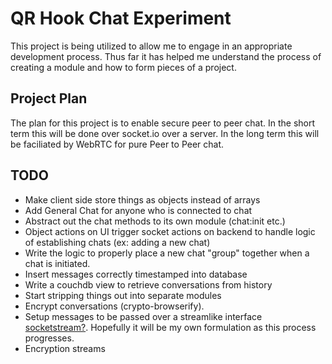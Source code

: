 QR Hook Chat Experiment
=======================

This project is being utilized to allow me to engage in an appropriate
development process. Thus far it has helped me understand the process of
creating a module and how to form pieces of a project.

## Project Plan ##
The plan for this project is to enable secure peer to peer chat. In the short
term this will be done over socket.io over a server. In the long term this will
be faciliated by WebRTC for pure Peer to Peer chat.

## TODO ##
- Make client side store things as objects instead of arrays
- Add General Chat for anyone who is connected to chat
- Abstract out the chat methods to its own module (chat:init etc.)
- Object actions on UI trigger socket actions on backend to handle logic of
  establishing chats (ex: adding a new chat)
- Write the logic to properly place a new chat "group" together when a chat is
  initiated.
- Insert messages correctly timestamped into database
- Write a couchdb view to retrieve conversations from history
- Start stripping things out into separate modules
- Encrypt conversations (crypto-browserify).
- Setup messages to be passed over a streamlike interface
  [socketstream?][socketstream]. Hopefully it will be my own formulation as this
  process progresses.
- Encryption streams

[socketstream]: https://github.com/socketstream/socketstream-0.4
